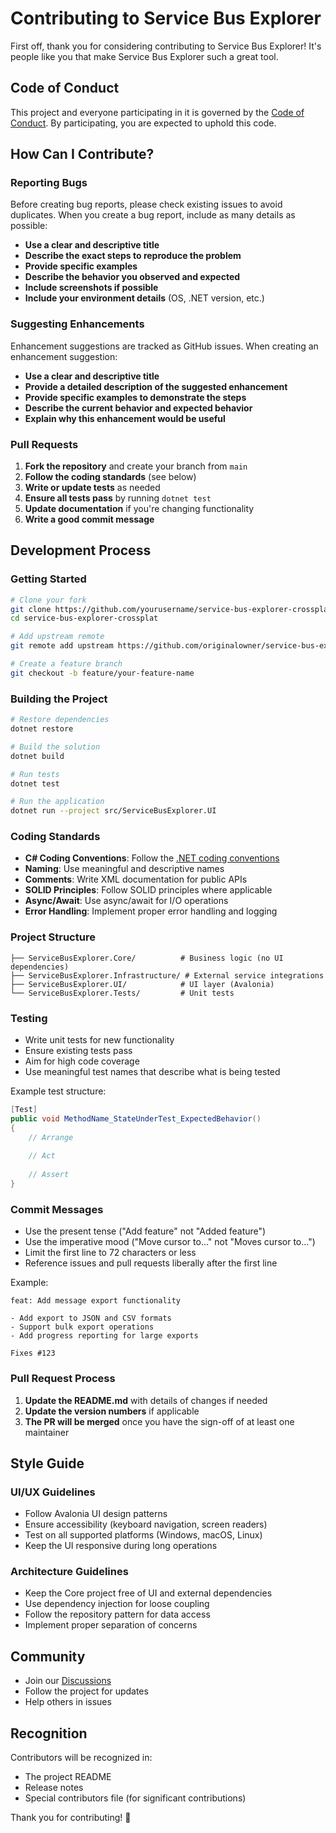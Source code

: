 # Contributing to Service Bus Explorer

First off, thank you for considering contributing to Service Bus Explorer! It's people like you that make Service Bus Explorer such a great tool.

## Code of Conduct

This project and everyone participating in it is governed by the [Code of Conduct](CODE_OF_CONDUCT.md). By participating, you are expected to uphold this code.

## How Can I Contribute?

### Reporting Bugs

Before creating bug reports, please check existing issues to avoid duplicates. When you create a bug report, include as many details as possible:

- **Use a clear and descriptive title**
- **Describe the exact steps to reproduce the problem**
- **Provide specific examples**
- **Describe the behavior you observed and expected**
- **Include screenshots if possible**
- **Include your environment details** (OS, .NET version, etc.)

### Suggesting Enhancements

Enhancement suggestions are tracked as GitHub issues. When creating an enhancement suggestion:

- **Use a clear and descriptive title**
- **Provide a detailed description of the suggested enhancement**
- **Provide specific examples to demonstrate the steps**
- **Describe the current behavior and expected behavior**
- **Explain why this enhancement would be useful**

### Pull Requests

1. **Fork the repository** and create your branch from `main`
2. **Follow the coding standards** (see below)
3. **Write or update tests** as needed
4. **Ensure all tests pass** by running `dotnet test`
5. **Update documentation** if you're changing functionality
6. **Write a good commit message**

## Development Process

### Getting Started

```bash
# Clone your fork
git clone https://github.com/yourusername/service-bus-explorer-crossplat.git
cd service-bus-explorer-crossplat

# Add upstream remote
git remote add upstream https://github.com/originalowner/service-bus-explorer-crossplat.git

# Create a feature branch
git checkout -b feature/your-feature-name
```

### Building the Project

```bash
# Restore dependencies
dotnet restore

# Build the solution
dotnet build

# Run tests
dotnet test

# Run the application
dotnet run --project src/ServiceBusExplorer.UI
```

### Coding Standards

- **C# Coding Conventions**: Follow the [.NET coding conventions](https://docs.microsoft.com/en-us/dotnet/csharp/fundamentals/coding-style/coding-conventions)
- **Naming**: Use meaningful and descriptive names
- **Comments**: Write XML documentation for public APIs
- **SOLID Principles**: Follow SOLID principles where applicable
- **Async/Await**: Use async/await for I/O operations
- **Error Handling**: Implement proper error handling and logging

### Project Structure

```
├── ServiceBusExplorer.Core/          # Business logic (no UI dependencies)
├── ServiceBusExplorer.Infrastructure/ # External service integrations
├── ServiceBusExplorer.UI/            # UI layer (Avalonia)
└── ServiceBusExplorer.Tests/         # Unit tests
```

### Testing

- Write unit tests for new functionality
- Ensure existing tests pass
- Aim for high code coverage
- Use meaningful test names that describe what is being tested

Example test structure:
```csharp
[Test]
public void MethodName_StateUnderTest_ExpectedBehavior()
{
    // Arrange
    
    // Act
    
    // Assert
}
```

### Commit Messages

- Use the present tense ("Add feature" not "Added feature")
- Use the imperative mood ("Move cursor to..." not "Moves cursor to...")
- Limit the first line to 72 characters or less
- Reference issues and pull requests liberally after the first line

Example:
```
feat: Add message export functionality

- Add export to JSON and CSV formats
- Support bulk export operations
- Add progress reporting for large exports

Fixes #123
```

### Pull Request Process

1. **Update the README.md** with details of changes if needed
2. **Update the version numbers** if applicable
3. **The PR will be merged** once you have the sign-off of at least one maintainer

## Style Guide

### UI/UX Guidelines

- Follow Avalonia UI design patterns
- Ensure accessibility (keyboard navigation, screen readers)
- Test on all supported platforms (Windows, macOS, Linux)
- Keep the UI responsive during long operations

### Architecture Guidelines

- Keep the Core project free of UI and external dependencies
- Use dependency injection for loose coupling
- Follow the repository pattern for data access
- Implement proper separation of concerns

## Community

- Join our [Discussions](https://github.com/yourusername/service-bus-explorer-crossplat/discussions)
- Follow the project for updates
- Help others in issues

## Recognition

Contributors will be recognized in:
- The project README
- Release notes
- Special contributors file (for significant contributions)

Thank you for contributing! 🎉
